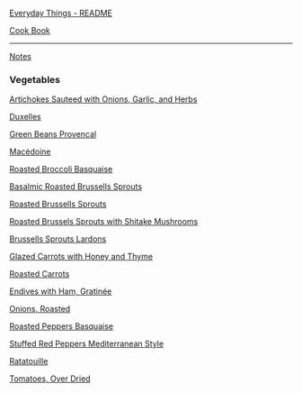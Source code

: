 [Everyday Things - README](https://github.com/vmsmith/EDT/blob/master/README.md)

[Cook Book](https://github.com/vmsmith/CookBook/blob/master/README.md)  

-----  

[Notes]()  

### Vegetables     

[Artichokes Sauteed with Onions, Garlic, and Herbs](https://github.com/vmsmith/CookBook/blob/master/veg_artichokes_sauteed.md)

[Duxelles](https://github.com/vmsmith/CookBook/blob/master/veg_duxelles.md)

[Green Beans Provencal](https://github.com/vmsmith/CookBook/blob/master/veg_green_beans_provencal.md)

[Macédoine](https://github.com/vmsmith/CookBook/blob/master/veg_macedoine.md)  

[Roasted Broccoli Basquaise](https://github.com/vmsmith/CookBook/blob/master/veg_broccoli_roasted.md)  

[Basalmic Roasted Brussells Sprouts](https://github.com/vmsmith/CookBook/blob/master/veg_brussells_sprouts_roasted1.md)  

[Roasted Brussells Sprouts](https://github.com/vmsmith/CookBook/blob/master/veg_brussels-sprouts_roasted2.md)  

[Roasted Brussels Sprouts with Shitake Mushrooms](https://github.com/vmsmith/CookBook/blob/master/veg_brussells-sprouts_shitake-mushrooms.md)  

[Brussells Sprouts Lardons](https://github.com/vmsmith/CookBook/blob/master/veg_brussells_sprouts_lardons.md)  

[Glazed Carrots with Honey and Thyme](https://github.com/vmsmith/CookBook/blob/master/veg_carrots_glazed1.md)  

[Roasted Carrots](https://github.com/vmsmith/CookBook/blob/master/veg_carrots_roasted.md)  

[Endives with Ham, Gratinée](https://github.com/vmsmith/CookBook/blob/master/pork_ham_endives_gratinee.md)  

[Onions, Roasted]()  

[Roasted Peppers Basquaise](https://github.com/vmsmith/CookBook/blob/master/veg_peppers_roasted_basquaise.md)  

[Stuffed Red Peppers Mediterranean Style](https://github.com/vmsmith/CookBook/blob/master/veg_peppers_stuffed.md)  

[Ratatouille](https://github.com/vmsmith/CookBook/blob/master/veg_ratatouille.md)   

[Tomatoes, Over Dried](https://github.com/vmsmith/CookBook/blob/master/veg_tomatoes_oven-dried.md)  
